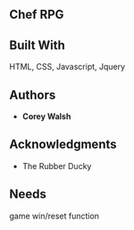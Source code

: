 ## Chef RPG



## Built With

HTML, CSS, Javascript, Jquery

## Authors

* **Corey Walsh** 

## Acknowledgments

* The Rubber Ducky

## Needs

game win/reset function
